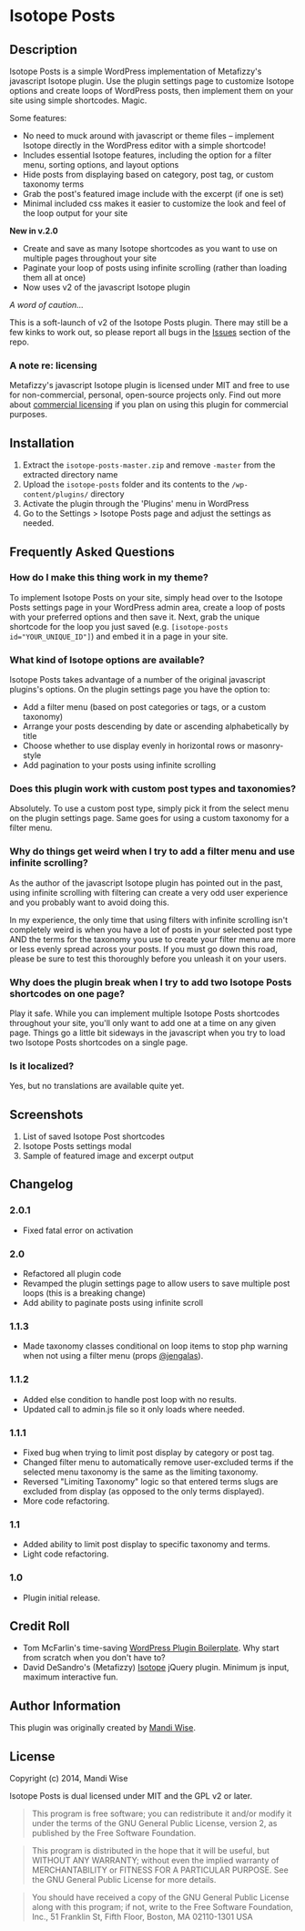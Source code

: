 # Isotope Posts

## Description

Isotope Posts is a simple WordPress implementation of Metafizzy's javascript Isotope plugin. Use the plugin settings page to customize Isotope options and create loops of WordPress posts, then implement them on your site using simple shortcodes. Magic.

Some features:

* No need to muck around with javascript or theme files – implement Isotope directly in the WordPress editor with a simple shortcode!
* Includes essential Isotope features, including the option for a filter menu, sorting options, and layout options
* Hide posts from displaying based on category, post tag, or custom taxonomy terms
* Grab the post's featured image include with the excerpt (if one is set)
* Minimal included css makes it easier to customize the look and feel of the loop output for your site

**New in v.2.0**

* Create and save as many Isotope shortcodes as you want to use on multiple pages throughout your site
* Paginate your loop of posts using infinite scrolling (rather than loading them all at once)
* Now uses v2 of the javascript Isotope plugin

*A word of caution...*

This is a soft-launch of v2 of the Isotope Posts plugin. There may still be a few kinks to work out, so please report all bugs in the [Issues](https://github.com/mandiwise/isotope-posts/issues) section of the repo.

### A note re: licensing

Metafizzy's javascript Isotope plugin is licensed under MIT and free to use for non-commercial, personal, open-source projects only. Find out more about [commercial licensing](http://isotope.metafizzy.co/license.html) if you plan on using this plugin for commercial purposes.

## Installation

1. Extract the `isotope-posts-master.zip` and remove `-master` from the extracted directory name
2. Upload the `isotope-posts` folder and its contents to the `/wp-content/plugins/` directory
3. Activate the plugin through the 'Plugins' menu in WordPress
4. Go to the Settings > Isotope Posts page and adjust the settings as needed.

## Frequently Asked Questions

### How do I make this thing work in my theme?

To implement Isotope Posts on your site, simply head over to the Isotope Posts settings page in your WordPress admin area, create a loop of posts with your preferred options and then save it. Next, grab the unique shortcode for the loop you just saved (e.g. `[isotope-posts id="YOUR_UNIQUE_ID"]`) and embed it in a page in your site.

### What kind of Isotope options are available?

Isotope Posts takes advantage of a number of the original javascript plugins's options. On the plugin settings page you have the option to:

* Add a filter menu (based on post categories or tags, or a custom taxonomy)
* Arrange your posts descending by date or ascending alphabetically by title
* Choose whether to use display evenly in horizontal rows or masonry-style
* Add pagination to your posts using infinite scrolling

### Does this plugin work with custom post types and taxonomies?

Absolutely. To use a custom post type, simply pick it from the select menu on the plugin settings page. Same goes for using a custom taxonomy for a filter menu.

### Why do things get weird when I try to add a filter menu and use infinite scrolling?

As the author of the javascript Isotope plugin has pointed out in the past, using infinite scrolling with filtering can create a very odd user experience and you probably want to avoid doing this.

In my experience, the only time that using filters with infinite scrolling isn't completely weird is when you have a lot of posts in your selected post type AND the terms for the taxonomy you use to create your filter menu are more or less evenly spread across your posts. If you must go down this road, please be sure to test this thoroughly before you unleash it on your users.

### Why does the plugin break when I try to add two Isotope Posts shortcodes on one page?

Play it safe. While you can implement multiple Isotope Posts shortcodes throughout your site, you'll only want to add one at a time on any given page. Things go a little bit sideways in the javascript when you try to load two Isotope Posts shortcodes on a single page.

### Is it localized?

Yes, but no translations are available quite yet.

## Screenshots

1. List of saved Isotope Post shortcodes
2. Isotope Posts settings modal
3. Sample of featured image and excerpt output

## Changelog

### 2.0.1
* Fixed fatal error on activation

### 2.0
* Refactored all plugin code
* Revamped the plugin settings page to allow users to save multiple post loops (this is a breaking change)
* Add ability to paginate posts using infinite scroll

### 1.1.3
* Made taxonomy classes conditional on loop items to stop php warning when not using a filter menu (props [@jengalas](https://github.com/jengalas)).

### 1.1.2
* Added else condition to handle post loop with no results.
* Updated call to admin.js file so it only loads where needed.

### 1.1.1
* Fixed bug when trying to limit post display by category or post tag.
* Changed filter menu to automatically remove user-excluded terms if the selected menu taxonomy is the same as the limiting taxonomy.
* Reversed "Limiting Taxonomy" logic so that entered terms slugs are excluded from display (as opposed to the only terms displayed).
* More code refactoring.

### 1.1
* Added ability to limit post display to specific taxonomy and terms.
* Light code refactoring.

### 1.0
* Plugin initial release.

## Credit Roll

* Tom McFarlin's time-saving [WordPress Plugin Boilerplate](https://github.com/tommcfarlin/WordPress-Plugin-Boilerplate). Why start from scratch when you don't have to?
* David DeSandro's (Metafizzy) [Isotope](http://isotope.metafizzy.co/index.html) jQuery plugin. Minimum js input, maximum interactive fun.

## Author Information

This plugin was originally created by [Mandi Wise](http://mandiwise.com/).

## License

Copyright (c) 2014, Mandi Wise

Isotope Posts is dual licensed under MIT and the GPL v2 or later.

> This program is free software; you can redistribute it and/or modify it under the terms of the GNU General Public License, version 2, as published by the Free Software Foundation.

> This program is distributed in the hope that it will be useful, but WITHOUT ANY WARRANTY; without even the implied warranty of MERCHANTABILITY or FITNESS FOR A PARTICULAR PURPOSE.  See the GNU General Public License for more details.

> You should have received a copy of the GNU General Public License along with this program; if not, write to the Free Software Foundation, Inc., 51 Franklin St, Fifth Floor, Boston, MA  02110-1301  USA
